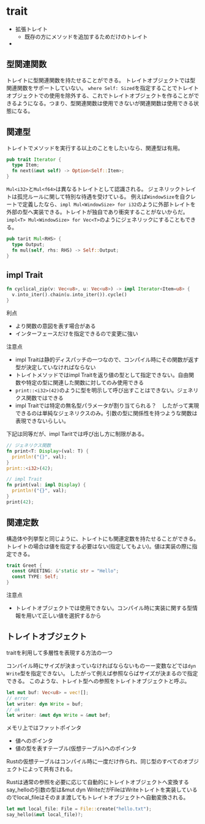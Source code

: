 # trait


- 拡張トレイト
  - 既存の方にメソッドを追加するためだけのトレイト
- 



## 型関連関数

トレイトに型関連関数を持たせることができる。
トレイトオブジェクトでは型関連関数をサポートしていない。
`where Self: Sized`を指定することでトレイトオブジェクトでの使用を除外する、これでトレイトオブジェクトを作ることができるようになる。つまり、型関連関数は使用できないが関連関数は使用できる状態になる。


## 関連型

トレイトでメソッドを実行する以上のことをしたいなら、関連型は有用。
```rust
pub trait Iterator {
  type Item;
  fn next(&mut self) -> Option<Self::Item>;
}
```

`Mul<i32>`と`Mul<f64>`は異なるトレイトとして認識される。
ジェネリックトレイトは孤児ルールに関して特別な待遇を受けている。
例えば`WindowSize`を自クレートで定義したなら、`impl Mul<WindowSize> for i32`のように外部トレイトを外部の型へ実装できる。トレイトが独自であり衝突することがないからだ。
`impl<T> Mul<WindowSize> for Vec<T>`のようにジェネリックにすることもできる。
```rust
pub tarit Mul<RHS> {
  type Output;
  fn mul(self, rhs: RHS) -> Self::Output;
}
```


## impl Trait

```rust
fn cyclical_zip(v: Vec<u8>, u: Vec<u8>) -> impl Iterator<Item=u8> {
  v.into_iter().chain(u.into_iter()).cycle()
}
```
利点
- より関数の意図を表す場合がある
- インターフェースだけを指定できるので変更に強い

注意点
- impl Traitは静的ディスパッチの一つなので、コンパイル時にその関数が返す型が決定していなければならない
- トレイトメソッドではimpl Traitを返り値の型として指定できない。自由関数や特定の型に関連した関数に対してのみ使用できる
- `print::<i32>(42)`のように型を明示して呼び出すことはできない。ジェネリクス関数ではできる
- impl Traitでは特定の無名型パラメータが割り当てられる？　したがって実現できるのは単純なジェネリクスのみ。引数の型に関係性を持つような関数は表現できないらしい。

下記は同等だが、impl Taritでは呼び出し方に制限がある。
```rust
// ジェネリクス関数
fn print<T: Display>(val: T) {
  println!("{}", val);
}
print::<i32>(42);

// impl Trait
fn print(val: impl Display) {
  println!("{}", val);
}
print(42);
```

## 関連定数
構造体や列挙型と同じように、トレイトにも関連定数を持たせることができる。
トレイトの場合は値を指定する必要はない(指定してもよい)。値は実装の際に指定できる。

```rust
trait Greet {
  const GREETING: &'static str = "Hello";
  const TYPE: Self;
}
```

注意点
- トレイトオブジェクトでは使用できない。コンパイル時に実装に関する型情報を用いて正しい値を選択するから


## トレイトオブジェクト
traitを利用して多層性を表現する方法の一つ

コンパイル時にサイズが決まっていなければならないものーー変数などでは`dyn Write`型を指定できない。
したがって例えば参照ならばサイズが決まるので指定できる。
このような、トレイト型への参照をトレイトオブジェクトと呼ぶ。

```rust
let mut buf: Vec<u8> = vec![];
// error
let writer: dyn Write = buf;
// ok
let writer: &mut dyn Write = &mut bef;
```

メモリ上ではファットポインタ
- 値へのポインタ
- 値の型を表すテーブル(仮想テーブル)へのポインタ

Rustの仮想テーブルはコンパイル時に一度だけ作られ、同じ型のすべてのオブジェクトによって共有される。

Rustは通常の参照を必要に応じて自動的にトレイトオブジェクトへ変換する
say_helloの引数の型は&mut dyn WriteだがFileはWriteトレイトを実装しているのでlocal_fileはそのまま渡してもトレイトオブジェクトヘ自動変換される。
```rust
let mut local_file: File = File::create("hello.txt");
say_hello(&mut local_file)?;
```

